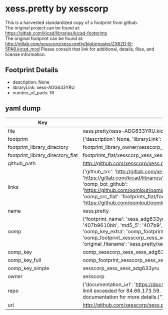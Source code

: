 # xess.pretty by xesscorp  
This is a harvested standardized copy of a footprint from github.  
The original project can be found at:  
https://gitlab.com/kicad/libraries/kicad-footprints  
The original footprint can be found at:
http://gitlab.com/xesscorp/xess.pretty/blob/master/ZX62D-B-5PA8.kicad_mod
Please consult that link for additional, details, files, and license information.  
## Footprint Details
* description: None  
* libraryLink: xess-ADG633YRU  
* number_of_pads: 16  
## yaml dump  
| Key | Value |  
| --- | --- |  
| file | xess.pretty/xess-ADG633YRU.kicad_mod |  
| footprint | {'description': None, 'libraryLink': 'xess-ADG633YRU', 'number_of_pads': 16} |  
| footprint_library_directory | footprint_library_owner/xesscorp_xess.pretty |  
| footprint_library_directory_flat | footprints_flat/xesscorp_xess_xess_adg633yru/working |  
| github_path | http://github.com/xesscorp/xess.pretty/blob/master/xess-ADG633YRU.kicad_mod |  
| links | {'github_src': 'http://gitlab.com/xesscorp/xess.pretty/blob/master/ZX62D-B-5PA8.kicad_mod', 'github_src_repo': 'https://gitlab.com/kicad/libraries/kicad-footprints', 'oomp_bot': 'footprints/xesscorp_xess_xess_adg633yru/working', 'oomp_bot_github': 'https://github.com/oomlout/oomlout_oomp_footprint_bot/tree/main/footprints/xesscorp_xess_xess_adg633yru/working', 'oomp_src_flat': 'footprints_flat/footprints_flat/xesscorp_xess_xess_adg633yru/working', 'oomp_src_flat_github': 'https://github.com/oomlout/oomlout_oomp_footprint_src/tree/main/footprints_flat/xesscorp_xess_xess_adg633yru/working'} |  
| name | xess.pretty |  
| oomp | {'footprint_name': 'xess_adg633yru', 'library_name': 'xess', 'md5': '407b9610bbd7023ff03e39f378facc00', 'md5_10': '407b9610bb', 'md5_5': '407b9', 'md5_6': '407b96', 'oomp_key': 'oomp_xesscorp_xess_xess_adg633yru', 'oomp_key_extra': 'oomp_footprint_xesscorp_xess_xess_adg633yru', 'oomp_key_full': 'oomp_footprint_xesscorp_xess_xess_adg633yru_407b96', 'oomp_key_simple': 'xesscorp_xess_xess_adg633yru', 'original_filename': 'xess.pretty/xess-ADG633YRU.kicad_mod', 'owner_name': 'xesscorp'} |  
| oomp_key | oomp_xesscorp_xess_xess_adg633yru |  
| oomp_key_full | oomp_footprint_xesscorp_xess_xess_adg633yru |  
| oomp_key_simple | xesscorp_xess_xess_adg633yru |  
| owner | xesscorp |  
| repo | {'documentation_url': 'https://docs.github.com/rest/overview/resources-in-the-rest-api#rate-limiting', 'message': "API rate limit exceeded for 84.66.173.59. (But here's the good news: Authenticated requests get a higher rate limit. Check out the documentation for more details.)"} |  
| url | http://github.com/xesscorp/xess.pretty |  


